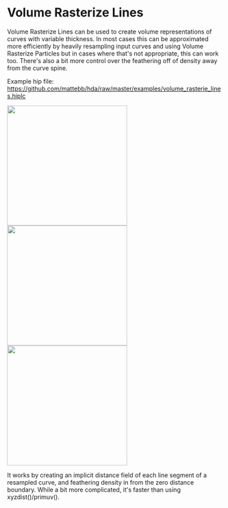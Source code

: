 # Volume Rasterize Lines

Volume Rasterize Lines can be used to create volume representations of curves with variable thickness. In most cases this can be approximated more efficiently by heavily resampling input curves and using Volume Rasterize Particles but in cases where that's not appropriate, this can work too. There's also a bit more control over the feathering off of density away from the curve spine.

Example hip file: https://github.com/mattebb/hda/raw/master/examples/volume_rasterie_lines.hiplc

<img src="https://github.com/mattebb/hda/raw/master/examples/images/volume_rasterize_lines_curve.jpg" width="280"><img src="https://github.com/mattebb/hda/raw/master/examples/images/volume_rasterize_lines_vol.jpg" width="280"><img src="https://github.com/mattebb/hda/raw/master/examples/images/volume_rasterize_lines_slice.jpg" width="280">

It works by creating an implicit distance field of each line segment of a resampled curve, and feathering density in from the zero distance boundary. While a bit more complicated, it's faster than using xyzdist()/primuv().
